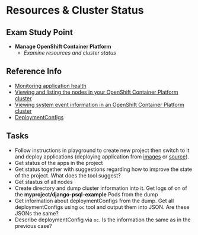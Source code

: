 # Resources & Cluster Status

## Exam Study Point

* **Manage OpenShift Container Platform**
    * _Examine resources and cluster status_

## Reference Info

* [Monitoring application health](https://docs.openshift.com/container-platform/4.2/applications/application-health.html)
* [Viewing and listing the nodes in your OpenShift Container Platform cluster](https://docs.openshift.com/container-platform/4.2/nodes/nodes/nodes-nodes-viewing.html)
* [Viewing system event information in an OpenShift Container Platform cluster](https://docs.openshift.com/container-platform/4.2/nodes/clusters/nodes-containers-events.html)
* [DeploymentConfigs](https://docs.openshift.com/container-platform/4.2/applications/deployments/what-deployments-are.html#deployments-and-deploymentconfigs_what-deployments-are)


## Tasks

* Follow instructions in playground to create new project then switch to it and deploy
    applications (deploying application from [images](https://learn.openshift.com/introduction/deploying-images/) or [source](https://learn.openshift.com/introduction/deploying-python/)).
* Get status of the apps in the project
* Get status together with suggestions regarding how to improve the state of the project.
    What does the tool suggest? 
* Get stastus of all nodes
* Create directory and dump cluster information into it. Get logs of on of the 
    **myproject/django-psql-example** Pods from the dump
* Get information about deploymentConfigs from the dump. Get all deploymentConfigs using `oc` tool
    and output them into JSON. Are these JSONs the same?
* Describe deploymentConfig via `oc`. Is the information the same as in the previous case?

